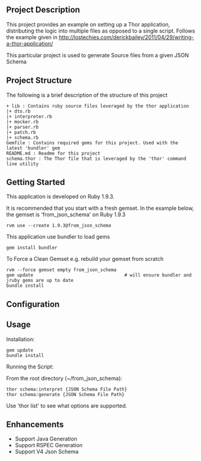 Project Description
-----
This project provides an example on setting up a Thor application, distributing the logic into multiple files as opposed to a single
script.
Follows the example given in http://lostechies.com/derickbailey/2011/04/29/writing-a-thor-application/

This particular project is used to generate Source files from a given JSON Schema

Project Structure
-----
The following is a brief description of the structure of this project

    + lib : Contains ruby source files leveraged by the thor application
    |+ dto.rb
    |+ interpreter.rb
    |+ mocker.rb
    |+ parser.rb
    |+ patch.rb
    |+ schema.rb
    Gemfile : Contains required gems for this project. Used with the latest 'bundler' gem
    README.md : Readme for this project
    schema.thor : The Thor file that is leveraged by the 'thor' command line utility

Getting Started
-----

This application is developed on Ruby 1.9.3.

It is recommended that you start with a fresh gemset. In the example below, the gemset is 'from_json_schema' on Ruby 1.9.3

    rvm use --create 1.9.3@from_json_schema

This application use bundler to load gems

    gem install bundler

To Force a Clean Gemset e.g. rebuild your gemset from scratch

    rvm --force gemset empty from_json_schema
    gem update                                  # will ensure bundler and jruby gems are up to date
    bundle install

Configuration
-----

Usage
-----

Installation:

    gem update
    bundle install

Running the Script:

From the root directory (~/from_json_schema):

    thor schema:interpret {JSON Schema File Path}
    thor schema:generate {JSON Schema File Path}

Use 'thor list' to see what options are supported.


Enhancements
-----
- Support Java Generation
- Support RSPEC Generation
- Support V4 Json Schema
